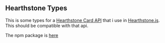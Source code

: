 ## Hearthstone Types
This is some types for a [Hearthstone Card API](https://hearthstonejson.com) that i use in [Hearthstone.js](https://github.com/LunarTides/Hearthstone.js).
This should be compatible with that api.

The npm package is [here](https://www.npmjs.com/package/@hearthstonejs/vanillatypes)
